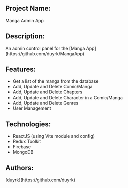 <h2>Project Name:</h2>
<p>Manga Admin App</p>
<h2>Description:</h2>
<p>An admin control panel for the [Manga App](https://github.com/duyrk/MangaApp)</p>
<h2>Features:</h2>
<ul>
  <li>Get a list of the manga from the database</li>
  <li>Add, Update and Delete Comic/Manga </li>
  <li>Add, Update and Delete Chapters</li>
  <li>Add, Update and Delete Character in a Comic/Manga</li>
  <li>Add, Update and Delete Genres</li>
  <li>User Management</li>
</ul>
<h2>Technologies:</h2>
<ul>
  <li>ReactJS (using Vite module and config) </li>
  <li>Redux Toolkit</li>
  <li>Firebase</li>
  <li>MongoDB</li>
</ul>
<h2>Authors:</h2>
<p>[duyrk](https://github.com/duyrk)</p>




